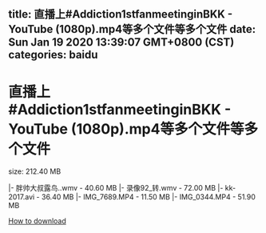 
title: 直播上#Addiction1stfanmeetinginBKK - YouTube (1080p).mp4等多个文件等多个文件
date: Sun Jan 19 2020 13:39:07 GMT+0800 (CST)    
categories: baidu
---

# 直播上#Addiction1stfanmeetinginBKK - YouTube (1080p).mp4等多个文件等多个文件
size: 212.40 MB
 
 
|- 胖帅大叔露鸟..wmv - 40.60 MB
|- 录像92_转.wmv - 72.00 MB
|- kk-2017.avi - 36.40 MB
|- IMG_7689.MP4 - 11.50 MB
|- IMG_0344.MP4 - 51.90 MB

[How to download](https://bpcam.bemobtrk.com/go/2ceec3aa-1ca2-46d6-b9ff-aaa5c184517c?jno=4233)